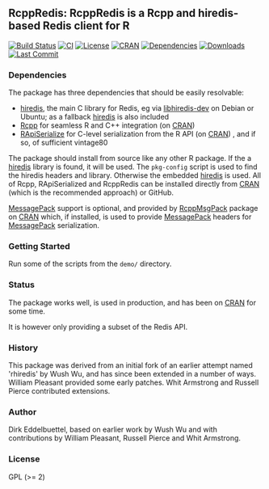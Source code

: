 ## RcppRedis: RcppRedis is a Rcpp and hiredis-based Redis client for R 

[![Build Status](https://travis-ci.org/eddelbuettel/rcppredis.svg)](https://travis-ci.org/eddelbuettel/rcppredis) 
[![CI](https://github.com/eddelbuettel/rcppredis/workflows/ci/badge.svg)](https://github.com/eddelbuettel/rcppredis/actions?query=workflow%3Aci)
[![License](http://img.shields.io/badge/license-GPL%20%28%3E=%202%29-brightgreen.svg?style=flat)](http://www.gnu.org/licenses/gpl-2.0.html) 
[![CRAN](http://www.r-pkg.org/badges/version/RcppRedis)](https://cran.r-project.org/package=RcppRedis) 
[![Dependencies](https://tinyverse.netlify.com/badge/RcppRedis)](https://cran.r-project.org/package=RcppRedis) 
[![Downloads](http://cranlogs.r-pkg.org/badges/RcppRedis?color=brightgreen)](https://www.r-pkg.org:443/pkg/RcppRedis)
[![Last Commit](https://img.shields.io/github/last-commit/eddelbuettel/rcppredis)](https://github.com/eddelbuettel/rcppredis)

### Dependencies

The package has three dependencies that should be easily resolvable:

- [hiredis](https://github.com/redis/hiredis), the main C library for Redis, eg via
  [libhiredis-dev](https://packages.debian.org/sid/libhiredis-dev) on Debian or Ubuntu; as
  a fallback [hiredis](https://github.com/redis/hiredis) is also included
- [Rcpp](https://github.com/RcppCore/Rcpp) for seamless R and C++ integration (on
  [CRAN](https://cran.r-project.org/package=Rcpp))
- [RApiSerialize](https://github.com/eddelbuettel/rapiserialize) for C-level serialization
  from the R API (on [CRAN](https://cran.r-project.org/package=RApiSerialize)) , and if
  so, of sufficient vintage80

The package should install from source like any other R package. If the a
[hiredis](https://github.com/redis/hiredis) library is found, it will be used. The
`pkg-config` script is used to find the hiredis headers and library. Otherwise the
embedded [hiredis](https://github.com/redis/hiredis) is used.  All of Rcpp, RApiSerialized
and RcppRedis can be installed directly from [CRAN](https://cran.r-project.org) (which is
the recommended approach) or GitHub.

[MessagePack](http://msgpack.org/index.html) support is optional, and provided by
[RcppMsgPack](https://github.com/eddelbuettel/rcppmsgpack) package on
[CRAN](https://cran.r-project.org/package=RcppMsgPack) which, if installed, is used to
provide [MessagePack](http://msgpack.org/index.html) headers for
[MessagePack](http://msgpack.org/index.html) serialization.


### Getting Started

Run some of the scripts from the `demo/` directory.

### Status

The package works well, is used in production, and has been on
[CRAN](https://cran.r-project.org) for some time.

It is however only providing a subset of the Redis API.

### History

This package was derived from an initial fork of an earlier attempt named
'rhiredis' by Wush Wu, and has since been extended in a number of
ways. William Pleasant provided some early patches. Whit Armstrong and
Russell Pierce contributed extensions.

### Author

Dirk Eddelbuettel, based on earlier work by Wush Wu and with contributions by
William Pleasant, Russell Pierce and Whit Armstrong.

### License

GPL (>= 2)

